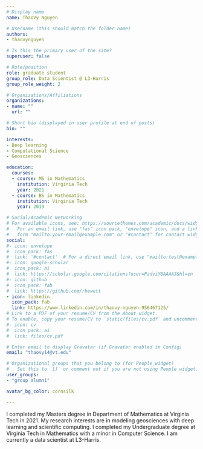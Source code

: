 ```yaml
---
# Display name
name: ThaoVy Nguyen

# Username (this should match the folder name)
authors:
- thaovynguyen

# Is this the primary user of the site?
superuser: false

# Role/position
role: graduate student
group_role: Data Scientist @ L3-Harris
group_role_weight: 2

# Organizations/Affiliations
organizations:
- name: ""
  url: ""

# Short bio (displayed in user profile at end of posts)
bio: ""

interests:
- Deep learning
- Computational Science
- Geosciences

education:
  courses:
  - course: MS in Mathematics
    institution: Virginia Tech
    year: 2021
  - course: BS in Mathematics
    institution: Virginia Tech
    year: 2019

# Social/Academic Networking
# For available icons, see: https://sourcethemes.com/academic/docs/widgets/#icons
#   For an email link, use "fas" icon pack, "envelope" icon, and a link in the
#   form "mailto:your-email@example.com" or "#contact" for contact widget.
social:
#- icon: envelope
#  icon_pack: fas
#  link: '#contact'  # For a direct email link, use "mailto:test@example.org".
#- icon: google-scholar
#  icon_pack: ai
#  link: https://scholar.google.com/citations?user=PadviY8AAAAJ&hl=en
#- icon: github
#  icon_pack: fab
#  link: https://github.com/rhewett
- icon: linkedin
  icon_pack: fab
  link: https://www.linkedin.com/in/thaovy-nguyen-956467125/
# Link to a PDF of your resume/CV from the About widget.
# To enable, copy your resume/CV to `static/files/cv.pdf` and uncomment the lines below.  
#- icon: cv
#  icon_pack: ai
#  link: files/cv.pdf

# Enter email to display Gravatar (if Gravatar enabled in Config)
email: "thaovy14@vt.edu"

# Organizational groups that you belong to (for People widget)
#   Set this to `[]` or comment out if you are not using People widget.  
user_groups:
- "group alumni"

avatar_bg_color: cornsilk

---
```


I completed my Masters degree in Department of Mathematics at Virginia Tech in
2021. My research interests are in modeling geosciences with deep learning
and scientific computing. I completed my Undergraduate degree at Virginia
Tech in Mathematics with a minor in Computer Science.  I am currently a
data scientist at L3-Harris.
